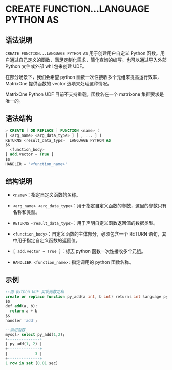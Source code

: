 # **CREATE FUNCTION...LANGUAGE PYTHON AS**

## **语法说明**

`CREATE FUNCTION...LANGUAGE PYTHON AS` 用于创建用户自定义 Python 函数。用户通过自己定义的函数，满足定制化需求，简化查询的编写。也可以通过导入外部 Python 文件或外部 whl 包来创建 UDF。

在部分场景下，我们会希望 python 函数一次性接收多个元组来提高运行效率，MatrixOne 提供函数的 vector 选项来处理这种情况。

MatrixOne Python UDF 目前不支持重载，函数名在一个 matrixone 集群要求是唯一的。

## **语法结构**

```sql
> CREATE [ OR REPLACE ] FUNCTION <name> (
[ <arg_name> <arg_data_type> ] [ , ... ] )
RETURNS <result_data_type>  LANGUAGE PYTHON AS
$$
  <function_body>
[ add.vector = True ]
$$
HANDLER = '<function_name>'
```

## **结构说明**

- `<name>`：指定自定义函数的名称。

- `<arg_name> <arg_data_type>`：用于指定自定义函数的参数，这里的参数只有名称和类型。

- `RETURNS <result_data_type>`：用于声明自定义函数返回值的数据类型。

- `<function_body>`：自定义函数的主体部分，必须包含一个 RETURN <value>语句，其中<value>用于指定自定义函数的返回值。

- `[ add.vector = True ]`：标志 python 函数一次性接收多个元组。

- `HANDLIER <function_name>:` 指定调用的 python 函数名称。

## **示例**

```sql
--用 python UDF 实现两数之和
create or replace function py_add(a int, b int) returns int language python as 
$$
def add(a, b):
  return a + b
$$
handler 'add';

--调用函数
mysql> select py_add(1,2);
+--------------+
| py_add(1, 2) |
+--------------+
|            3 |
+--------------+
1 row in set (0.01 sec)
```